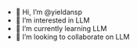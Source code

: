 - 👋 Hi, I’m @yieldansp
- 👀 I’m interested in LLM
- 🌱 I’m currently learning LLM
- 💞️ I’m looking to collaborate on LLM


<!---
yieldansp/yieldansp is a ✨ special ✨ repository because its `README.md` (this file) appears on your GitHub profile.
You can click the Preview link to take a look at your changes.
--->
